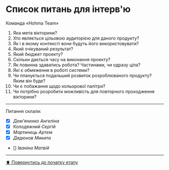 # Список питань для інтерв'ю
Команда «Hohma Team»

 1. Яка мета вікторини?
 2. Хто являється цільовою аудиторією для даного продукту?
 3. Як і в якому контексті вони будуть його використовувати?
 4. Який очікуваний результат?
 5. Який бюджет проекту? 
 6. Скільки дається часу на виконання проекту?
 7. Як повинна здаватись робота? Частинами, чи одразу ціла? 
 8. Які є обмеження в роботі системи?
 9. Чи планується подальший розвиток розроблюваного  продукту? Яким він буде? 
 10. Чи є побажання щодо кольорової палітри? 
 11. Чи потрібно розробити можливість для повторного проходження вікторини?


---
Питання склали:			

- [X] *Дем'яненко Ангеліна*
- [X] *Колодяжний Сергій*
- [x] *Мартинець Артем*
- [x] *Дядюнов Микита*
- [] *Іваніна Матвій* 

---
[:arrow_up: Повернутись до початку етапу](/docs/1.Envisioning/README.md)
